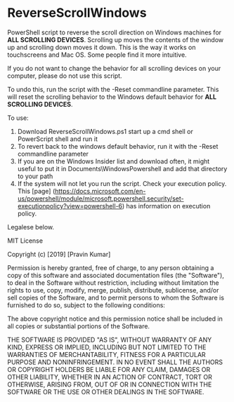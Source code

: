 # ReverseScrollWindows
PowerShell script to reverse the scroll direction on Windows machines for **ALL SCROLLING DEVICES**. Scrolling up moves the contents of the window up and scrolling down moves it down. This is the way it works on touchscreens and Mac OS. Some people find it more intuitive.

If you do not want to change the behavior for all scrolling devices on your computer, please do not use this script.

To undo this, run the script with the -Reset commandline parameter. This will reset the scrolling behavior to the Windows default behavior for **ALL SCROLLING DEVICES**.

To use:
1. Download ReverseScrollWindows.ps1 start up a cmd shell or PowerScript shell and run it
2. To revert back to the windows default behavior, run it with the -Reset commandline parameter
3. If you are on the Windows Insider list and download often, it might useful to put it in Documents\WindowsPowershell and add that directory to your path
4. If the system will not let you run the script. Check your execution policy. This [page] (https://docs.microsoft.com/en-us/powershell/module/microsoft.powershell.security/set-executionpolicy?view=powershell-6) has information on execution policy.

Legalese below.

MIT License

Copyright (c) [2019] [Pravin Kumar]

Permission is hereby granted, free of charge, to any person obtaining a copy
of this software and associated documentation files (the "Software"), to deal
in the Software without restriction, including without limitation the rights
to use, copy, modify, merge, publish, distribute, sublicense, and/or sell
copies of the Software, and to permit persons to whom the Software is
furnished to do so, subject to the following conditions:

The above copyright notice and this permission notice shall be included in all
copies or substantial portions of the Software.

THE SOFTWARE IS PROVIDED "AS IS", WITHOUT WARRANTY OF ANY KIND, EXPRESS OR
IMPLIED, INCLUDING BUT NOT LIMITED TO THE WARRANTIES OF MERCHANTABILITY,
FITNESS FOR A PARTICULAR PURPOSE AND NONINFRINGEMENT. IN NO EVENT SHALL THE
AUTHORS OR COPYRIGHT HOLDERS BE LIABLE FOR ANY CLAIM, DAMAGES OR OTHER
LIABILITY, WHETHER IN AN ACTION OF CONTRACT, TORT OR OTHERWISE, ARISING FROM,
OUT OF OR IN CONNECTION WITH THE SOFTWARE OR THE USE OR OTHER DEALINGS IN THE
SOFTWARE.
